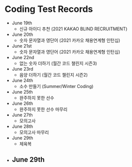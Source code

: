 # Coding Test Records
* June 19th
  - 신규 아이디 추천 (2021 KAKAO BLIND RECRUITMENT)
* June 20th
  - 숫자 문자열과 영단어 (2021 카카오 채용연계형 인턴십)
* June 21st
  - 숫자 문자열과 영단어 (2021 카카오 채용연계형 인턴십)
* June 22nd
  - 없는 숫자 더하기 (월간 코드 챌린지 시즌3)
* June 23rd
  - 음양 더하기 (월간 코드 챌린지 시즌2)
* June 24th
  - 소수 만들기 (Summer/Winter Coding)
* June 25th
  - 완주하지 못한 선수
* June 26th
  - 완주하지 못한 선수 마무리
* June 27th
  - 모의고사
* June 28th
  - 모의고사 마무리
* June 29th
  - 체육복
* June 29th
  - 
